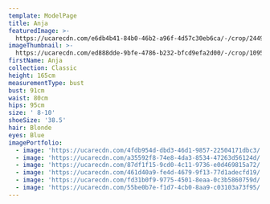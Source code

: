 ```yaml
---
template: ModelPage
title: Anja
featuredImage: >-
  https://ucarecdn.com/e6db4b41-84b0-46b2-a96f-4d57c30eb6ca/-/crop/2449x1190/0,158/-/preview/
imageThumbnail: >-
  https://ucarecdn.com/ed888dde-9bfe-4786-b232-bfcd9efa2d00/-/crop/1095x1493/300,0/-/preview/
firstName: Anja
collection: Classic
height: 165cm
measurementType: bust
bust: 91cm
waist: 80cm
hips: 95cm
size: ' 8-10'
shoeSize: '38.5'
hair: Blonde
eyes: Blue
imagePortfolio:
  - image: 'https://ucarecdn.com/4fdb954d-dbd3-46d1-9857-22504171dbc3/'
  - image: 'https://ucarecdn.com/a35592f8-74e8-4da3-8534-47263d56124d/'
  - image: 'https://ucarecdn.com/87df1f15-9cd0-4c11-9736-e0d469815a72/'
  - image: 'https://ucarecdn.com/461d40a9-fe4d-4679-9f13-77d1adecfd19/'
  - image: 'https://ucarecdn.com/fd31b0f9-9775-4501-8eaa-0c3b5860759d/'
  - image: 'https://ucarecdn.com/55be0b7e-f1d7-4cb0-8aa9-c03103a73f95/'
---
```


